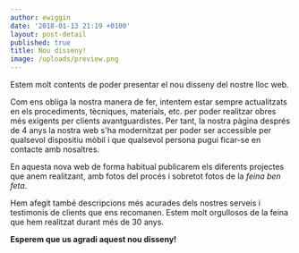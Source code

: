 ```yaml
---
author: ewiggin
date: '2018-01-13 21:19 +0100'
layout: post-detail
published: true
title: Nou disseny!
image: /uploads/preview.png
---
```

Estem molt contents de poder presentar el nou disseny del nostre lloc web.

Com ens obliga la nostra manera de fer, intentem estar sempre actualitzats en els procediments, tècniques, materials, etc. per poder realitzar obres més exigents per clients avantguardistes. Per tant, la nostra pàgina després de 4 anys la nostra web s'ha modernitzat per poder ser accessible per qualsevol dispositiu mòbil i que qualsevol persona pugui ficar-se en contacte amb nosaltres.

En aquesta nova web de forma habitual publicarem els diferents projectes que anem realitzant, amb fotos del procés i sobretot fotos de la *feina ben feta*.

Hem afegit també descripcions més acurades dels nostres serveis i testimonis de clients que ens recomanen. Estem molt orgullosos de la feina que hem realitzat durant més de 30 anys.

**Esperem que us agradi aquest nou disseny!**

